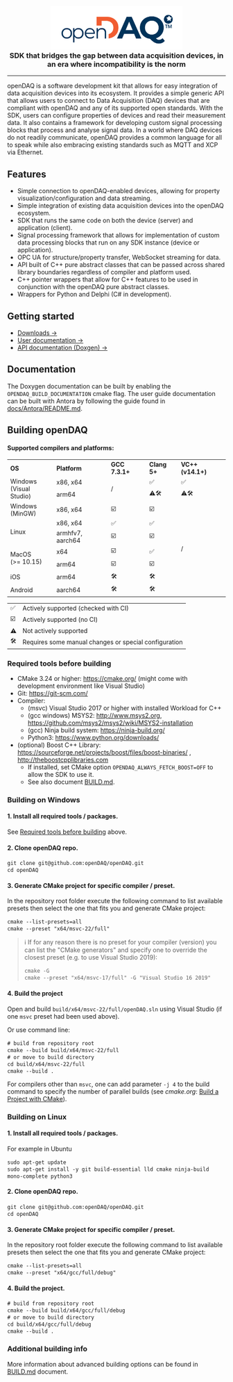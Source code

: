 <h3 align="center">
    <a href="https://opendaq.com" target="blank_">
        <img height="100" alt="openDAQ" src="media/openDAQ-logo-orange-blue-rgb.svg" />
    </a>
    <br>
    SDK that bridges the gap between data acquisition devices, in an era where incompatibility is the norm
</h3>

---

openDAQ is a software development kit that allows for easy integration of data acquisition devices into its ecosystem.
It provides a simple generic API that allows users to connect to Data Acquisition (DAQ) devices that are compliant with
openDAQ and any of its supported open standards. With the SDK, users can configure properties of devices and read their
measurement data. It also contains a framework for developing custom signal processing blocks that process and analyse
signal data. In a world where DAQ devices do not readily communicate, openDAQ provides a common language for all to speak
while also embracing existing standards such as MQTT and XCP via Ethernet.

## Features

- Simple connection to openDAQ-enabled devices, allowing for property visualization/configuration and data streaming.
- Simple integration of existing data acquisition devices into the openDAQ ecosystem.
- SDK that runs the same code on both the device (server) and application (client).
- Signal processing framework that allows for implementation of custom data processing blocks that run on any SDK instance (device or application).
- OPC UA for structure/property transfer, WebSocket streaming for data.
- API built of C++ pure abstract classes that can be passed across shared library boundaries regardless of compiler and platform used.
- C++ pointer wrappers that allow for C++ features to be used in conjunction with the openDAQ pure abstract classes.
- Wrappers for Python and Delphi (C# in development).

## Getting started

- [Downloads →](https://docs.opendaq.com)
- [User documentation →](https://opendaq.github.io/)
- [API documentation (Doxgen) →](https://docs.opendaq.com/doxygen/index.html)

## Documentation

The Doxygen documentation can be built by enabling the `OPENDAQ_BUILD_DOCUMENTATION` cmake flag. The user guide
documentation can be built with Antora by following the guide found in [docs/Antora/README.md](docs/Antora/README.md).

## Building openDAQ

#### Supported compilers and platforms:

<table>
  <tr>
   <td><strong>OS</strong></td>
   <td><strong>Platform</strong></td>
   <td><strong>GCC 7.3.1+</strong></td>
   <td><strong>Clang 5+</strong></td>
   <td><strong>VC++ (v14.1+)</strong></td>
  </tr>
  <tr>
   <td rowspan="2">Windows <br>(Visual Studio)</td>
   <td>x86, x64</td>
   <td rowspan="2">/</td>
   <td>✅</td>
   <td>✅</td>
  </tr>
  <tr>
   <td>arm64</td>
   <td>⚠️🛠️</td>
   <td>⚠️🛠️</td>
  </tr>
  <tr>
   <td rowspan="1">Windows <br>(MinGW)</td>
   <td>x86, x64</td>
   <td>☑️</td>
   <td>☑️</td>
   <td rowspan="10">/
   </td>
  </tr>
  <tr>
   <td rowspan="2">Linux</td>
   <td>x86, x64</td>
   <td>✅</td>
   <td>✅</td>
  </tr>
  <tr>
   <td>armhfv7, aarch64</td>
   <td>☑️</td>
   <td>☑️</td>
  </tr>
  <tr>
   <td rowspan="2">MacOS <br>(>= 10.15)</td>
   <td>x64</td>
   <td>☑️</td>
   <td>✅</td>
  </tr>
  <tr>
   <td>arm64</td>
   <td>☑️</td>
   <td>☑️</td>
  </tr>
  <tr>
   <td>iOS</td>
   <td>arm64</td>
   <td>🛠️</td>
   <td>🛠️</td>
  </tr>
  <tr>
   <td>Android</td>
   <td>aarch64</td>
   <td>🛠️</td>
   <td>🛠️</td>
  </tr>
</table>

<table>
  <tr>
   <td>✅</td>
   <td>Actively supported (checked with CI)</td>
  </tr>
  <tr>
   <td>☑️</td>
   <td>Actively supported (no CI)</td>
  </tr>
  <tr>
   <td>⚠️</td>
   <td>Not actively supported</td>
  </tr>
  <tr>
   <td>🛠️</td>
   <td>Requires some manual changes or special configuration</td>
  </tr>
</table>

### Required tools before building

- CMake 3.24 or higher: https://cmake.org/ (might come with development environment like Visual Studio)
- Git: https://git-scm.com/
- Compiler:
  - (msvc) Visual Studio 2017 or higher with installed Workload for C++
  - (gcc windows) MSYS2: http://www.msys2.org, https://github.com/msys2/msys2/wiki/MSYS2-installation
  - (gcc) Ninja build system: https://ninja-build.org/
  - Python3: https://www.python.org/downloads/
- (optional) Boost C++ Library: https://sourceforge.net/projects/boost/files/boost-binaries/ , http://theboostcpplibraries.com
  - If installed, set CMake option `OPENDAQ_ALWAYS_FETCH_BOOST=OFF` to allow the SDK to use it.
  - See also document [BUILD.md](BUILD.md).
   
### Building on Windows

#### 1. Install all required tools / packages.

See [Required tools before building](#required-tools-before-building) above.

#### 2. Clone openDAQ repo.

```shell
git clone git@github.com:openDAQ/openDAQ.git
cd openDAQ
```

#### 3. Generate CMake project for specific compiler / preset.

In the repository root folder execute the following command to list available presets
then select the one that fits you and generate CMake project:
```shell
cmake --list-presets=all
cmake --preset "x64/msvc-22/full"
```

> ℹ️ If for any reason there is no preset for your compiler (version) you can list the "CMake generators" and
> specify one to override the closest preset (e.g. to use Visual Studio 2019):
> ```shell
> cmake -G
> cmake --preset "x64/msvc-17/full" -G "Visual Studio 16 2019"
> ```

#### 4. Build the project

Open and build `build/x64/msvc-22/full/openDAQ.sln` using Visual Studio (if one `msvc` preset had been used above).

Or use command line:
```shell
# build from repository root
cmake --build build/x64/msvc-22/full
# or move to build directory
cd build/x64/msvc-22/full
cmake --build .
```

For compilers other than `msvc`, one can add parameter `-j 4` to the build command to specify the number of parallel builds
(see _cmake.org_: [Build a Project with CMake](https://cmake.org/cmake/help/v3.24/manual/cmake.1.html#build-a-project)).

### Building on Linux

#### 1. Install all required tools / packages.

For example in Ubuntu
```shell
sudo apt-get update
sudo apt-get install -y git build-essential lld cmake ninja-build mono-complete python3
```

#### 2. Clone openDAQ repo.

```shell
git clone git@github.com:openDAQ/openDAQ.git
cd openDAQ
```

#### 3. Generate CMake project for specific compiler / preset.

In the repository root folder execute the following command to list available presets
then select the one that fits you and generate CMake project:
```shell
cmake --list-presets=all
cmake --preset "x64/gcc/full/debug"
```

#### 4. Build the project.

```shell
# build from repository root
cmake --build build/x64/gcc/full/debug
# or move to build directory
cd build/x64/gcc/full/debug
cmake --build .
```

### Additional building info

More information about advanced building options can be found in [BUILD.md](BUILD.md) document.
